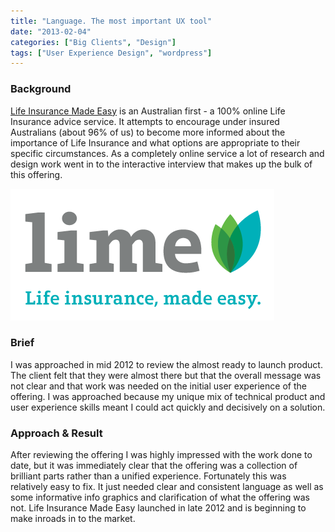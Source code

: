 ```yaml
---
title: "Language. The most important UX tool"
date: "2013-02-04"
categories: ["Big Clients", "Design"]
tags: ["User Experience Design", "wordpress"]
---
```


### Background

[Life Insurance Made Easy](http://www.lifeinsurancemadeeasy.com.au/) is an Australian first - a 100% online Life Insurance advice service. It attempts to encourage under insured Australians (about 96% of us) to become more informed about the importance of Life Insurance and what options are appropriate to their specific circumstances. As a completely online service a lot of research and design work went in to the interactive interview that makes up the bulk of this offering.

![lime_logo_med](./lime_logo_med.png) 

### Brief

I was approached in mid 2012 to review the almost ready to launch product. The client felt that they were almost there but that the overall message was not clear and that work was needed on the initial user experience of the offering. I was approached because my unique mix of technical product and user experience skills meant I could act quickly and decisively on a solution.

### Approach & Result

After reviewing the offering I was highly impressed with the work done to date, but it was immediately clear that the offering was a collection of brilliant parts rather than a unified experience. Fortunately this was relatively easy to fix. It just needed clear and consistent language as well as some informative info graphics and clarification of what the offering was not. Life Insurance Made Easy launched in late 2012 and is beginning to make inroads in to the market.
